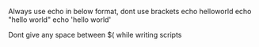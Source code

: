 Always use echo in below format, dont use brackets
echo helloworld
echo "hello world"
echo 'hello world'

Dont give any space between $( while writing scripts

